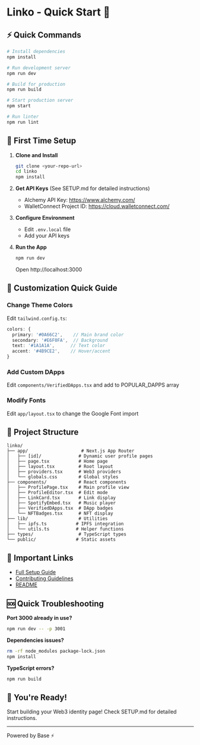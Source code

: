 # Linko - Quick Start 🚀

## ⚡ Quick Commands

```bash
# Install dependencies
npm install

# Run development server
npm run dev

# Build for production
npm run build

# Start production server
npm start

# Run linter
npm run lint
```

## 🎯 First Time Setup

1. **Clone and Install**
   ```bash
   git clone <your-repo-url>
   cd linko
   npm install
   ```

2. **Get API Keys** (See SETUP.md for detailed instructions)
   - Alchemy API Key: https://www.alchemy.com/
   - WalletConnect Project ID: https://cloud.walletconnect.com/

3. **Configure Environment**
   - Edit `.env.local` file
   - Add your API keys

4. **Run the App**
   ```bash
   npm run dev
   ```
   Open http://localhost:3000

## 🎨 Customization Quick Guide

### Change Theme Colors
Edit `tailwind.config.ts`:
```typescript
colors: {
  primary: '#0A66C2',    // Main brand color
  secondary: '#E6F0FA',  // Background
  text: '#1A1A1A',      // Text color
  accent: '#4B9CE2',    // Hover/accent
}
```

### Add Custom DApps
Edit `components/VerifiedDApps.tsx` and add to POPULAR_DAPPS array

### Modify Fonts
Edit `app/layout.tsx` to change the Google Font import

## 📁 Project Structure

```
linko/
├── app/                    # Next.js App Router
│   ├── [id]/              # Dynamic user profile pages
│   ├── page.tsx           # Home page
│   ├── layout.tsx         # Root layout
│   ├── providers.tsx      # Web3 providers
│   └── globals.css        # Global styles
├── components/            # React components
│   ├── ProfilePage.tsx    # Main profile view
│   ├── ProfileEditor.tsx  # Edit mode
│   ├── LinkCard.tsx       # Link display
│   ├── SpotifyEmbed.tsx   # Music player
│   ├── VerifiedDApps.tsx  # DApp badges
│   └── NFTBadges.tsx      # NFT display
├── lib/                   # Utilities
│   ├── ipfs.ts           # IPFS integration
│   └── utils.ts          # Helper functions
├── types/                 # TypeScript types
└── public/               # Static assets
```

## 🔗 Important Links

- [Full Setup Guide](SETUP.md)
- [Contributing Guidelines](CONTRIBUTING.md)
- [README](README.md)

## 🆘 Quick Troubleshooting

**Port 3000 already in use?**
```bash
npm run dev -- -p 3001
```

**Dependencies issues?**
```bash
rm -rf node_modules package-lock.json
npm install
```

**TypeScript errors?**
```bash
npm run build
```

## 🎉 You're Ready!

Start building your Web3 identity page! Check SETUP.md for detailed instructions.

---
Powered by Base ⚡
